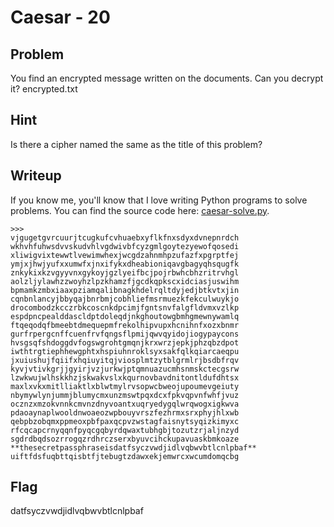 # Caesar - 20

## Problem

You find an encrypted message written on the documents. Can you decrypt it?
encrypted.txt

## Hint

Is there a cipher named the same as the title of this problem?

## Writeup

If you know me, you'll know that I love writing Python programs to solve problems. You can find the source code here: [caesar-solve.py](caesar-solve.py).

    >>> 
    vjgugetgvrcuurjtcugkufcvhuaebxyflkfnxsdyxdvnepnrdch
    wkhvhfuhwsdvvskudvhlvgdwivbfcyzgmlgoytezyewofqosedi
    xliwigvixtewwtlvewimwhexjwcgdzahnmhpzufazfxpgrptfej
    ymjxjhwjyufxxumwfxjnxifykxdheabioniqavgbagyqhsqugfk
    znkykixkzvgyyvnxgykoyjgzlyeifbcjpojrbwhcbhzritrvhgl
    aolzljylawhzzwoyhzlpzkhamzfjgcdkqpkscxidciasjuswihm
    bpmamkzmbxiaaxpziamqalibnagkhdelrqltdyjedjbtkvtxjin
    cqnbnlancyjbbyqajbnrbmjcobhliefmsrmuezkfekculwuykjo
    drocombodzkcczrbkcoscnkdpcimjfgntsnvfalgfldvmxvzlkp
    espdpncpealddascldptdoleqdjnkghoutowgbmhgmewnywamlq
    ftqeqodqfbmeebtdmequepmfrekolhipvupxhcnihnfxozxbnmr
    gurfrpergcnffcuenfrvfqngsflpmijqwvqyidojiogypaycons
    hvsgsqfshdoggdvfogswgrohtgmqnjkrxwrzjepkjphzqbzdpot
    iwthtrgtiephhewgphtxhspiuhnroklsyxsakfqlkqiarcaeqpu
    jxuiushujfqiifxhqiuyitqjviosplmtzytblgrmlrjbsdbfrqv
    kyvjvtivkgrjjgyirjvzjurkwjptqmnuazucmhsnmskctecgsrw
    lzwkwujwlhskkhzjskwakvslxkqurnovbavdnitontldufdhtsx
    maxlxvkxmitlliaktlxblwtmylrvsopwcbweojupoumevgeiuty
    nbymywlynjummjblumycmxunzmswtpqxdcxfpkvqpvnfwhfjvuz
    ocznzxmzokvnnkcmvnzdnyvoantxuqryedygqlwrqwogxigkwva
    pdaoaynaplwooldnwoaeozwpbouyvrszfezhrmxsrxphyjhlxwb
    qebpbzobqmxppmeoxpbfpaxqcpvzwstagfaisnytsyqizkimyxc
    rfcqcapcrnyqqnfpyqcgqbyrdqwaxtubhgbjtozutzrjaljnzyd
    sgdrdbqdsozrrogqzrdhrczserxbyuvcihckupavuaskbmkoaze
    **thesecretpassphraseisdatfsyczvwdjidlvqbwvbtlcnlpbaf**
    uiftfdsfuqbttqisbtfjtebugtzdawxekjemwrcxwcumdomqcbg

## Flag

datfsyczvwdjidlvqbwvbtlcnlpbaf